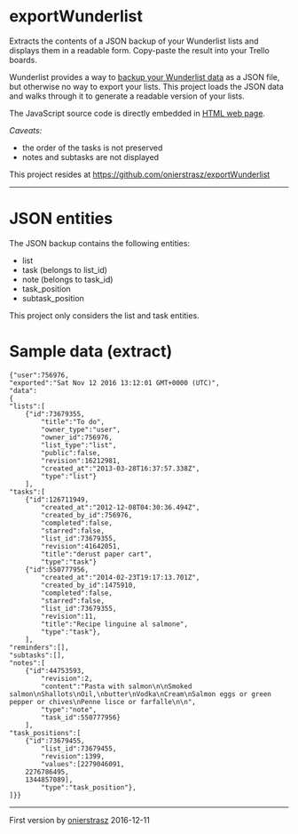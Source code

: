 # exportWunderlist

Extracts the contents of a JSON backup of your Wunderlist lists and displays them in a readable form. Copy-paste the result into your Trello boards.

Wunderlist provides a way to <a href="https://support.wunderlist.com/customer/en/portal/articles/2364564-can-i-backup-export-my-data-">backup your Wunderlist data</a> as a JSON file, but otherwise no way to export your lists. This project loads the JSON data and walks through it to generate a readable version of your lists.

The JavaScript source code is directly embedded in <a href="extract-wunderlist.html">HTML web page</a>.

*Caveats:*

- the order of the tasks is not preserved
- notes and subtasks are not displayed

This project resides at <https://github.com/onierstrasz/exportWunderlist>

---
# JSON entities

The JSON backup contains the following entities:

- list
- task (belongs to list_id)
- note (belongs to task_id)
- task_position
- subtask_position

This project only considers the list and task entities.

# Sample data (extract)

	{"user":756976,
	"exported":"Sat Nov 12 2016 13:12:01 GMT+0000 (UTC)",
	"data":
	{
	"lists":[
		{"id":73679355,
			"title":"To do",
			"owner_type":"user",
			"owner_id":756976,
			"list_type":"list",
			"public":false,
			"revision":16212981,
			"created_at":"2013-03-28T16:37:57.338Z",
			"type":"list"}
		],	
	"tasks":[
		{"id":126711949,
			"created_at":"2012-12-08T04:30:36.494Z",
			"created_by_id":756976,
			"completed":false,
			"starred":false,
			"list_id":73679355,
			"revision":41642051,
			"title":"derust paper cart",
			"type":"task"}
		{"id":550777956,
			"created_at":"2014-02-23T19:17:13.701Z",
			"created_by_id":1475910,
			"completed":false,
			"starred":false,
			"list_id":73679355,
			"revision":11,
			"title":"Recipe linguine al salmone",
			"type":"task"},
		],
	"reminders":[],
	"subtasks":[],
	"notes":[
		{"id":44753593,
			"revision":2,
			"content":"Pasta with salmon\n\nSmoked salmon\nShallots\nOil,\nbutter\nVodka\nCream\nSalmon eggs or green pepper or chives\nPenne lisce or farfalle\n\n",
			"type":"note",
			"task_id":550777956}
		],
	"task_positions":[
		{"id":73679455,
			"list_id":73679455,
			"revision":1399,
			"values":[2279046091,
		2276786495,
		1344857089],
			"type":"task_position"},
	]}}

---

First version by [onierstrasz](https://github.com/onierstrasz) 2016-12-11
